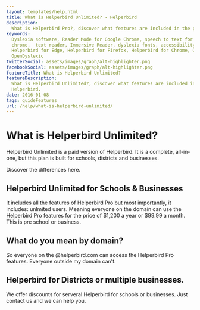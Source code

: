 ```yaml
---
layout: templates/help.html
title: What is Helperbird Unlimited? - Helperbird
description:
  What is Helperbird Pro?, discover what features are included in the paid version of Helperbird.
keywords:
  Dyslexia software, Reader Mode for Google Chrome, speech to text for chrome, Text to speech for
  chrome,  text reader, Immersive Reader, dyslexia fonts, accessibility software, dyslexia software,
  Helperbird for Edge, Helperbird for Firefox, Helperbird for Chrome, Opendyslexic for Chrome,
  OpenDyslexic
twitterSocial: assets/images/graph/alt-highlighter.png
facebookSocial: assets/images/graph/alt-highlighter.png
featureTitle: What is Helperbird Unlimited?
featureDescription:
  What is Helperbird Unlimited?, discover what features are included in the paid version of
  Helperbird.
date: 2016-01-08
tags: guideFeatures
url: /help/what-is-helperbird-unlimited/
---
```


# What is Helperbird Unlimited?

Helperbird Unlimited is a paid version of Helperbird. It is a complete, all-in-one, but this plan is
built for schools, districts and businesses.

Discover the differences here.

## Helperbird Unlimited for Schools & Businesses

It includes all the features of Helperbird Pro but most importantly, it includes: unlmited users.
Meaning everyone on the domain can use the Helperbird Pro features for the price of $1,200 a year or
$99.99 a month. This is pre school or business.

## What do you mean by domain?

So everyone on the @helperbird.com can access the Helperbird Pro features. Everyone outside my
domain can't.

## Helperbird for Districts or multiple businesses.

We offer discounts for serveral Helperbird for schools or businesses. Just contact us and we can
help you.
